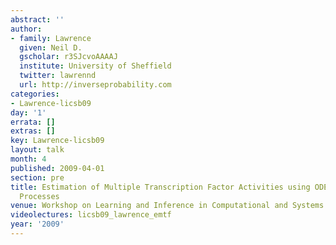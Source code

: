 ```yaml
---
abstract: ''
author:
- family: Lawrence
  given: Neil D.
  gscholar: r3SJcvoAAAAJ
  institute: University of Sheffield
  twitter: lawrennd
  url: http://inverseprobability.com
categories:
- Lawrence-licsb09
day: '1'
errata: []
extras: []
key: Lawrence-licsb09
layout: talk
month: 4
published: 2009-04-01
section: pre
title: Estimation of Multiple Transcription Factor Activities using ODEs and <span>G</span>aussian
  Processes
venue: Workshop on Learning and Inference in Computational and Systems Biology (LICSB)
videolectures: licsb09_lawrence_emtf
year: '2009'
---
```

